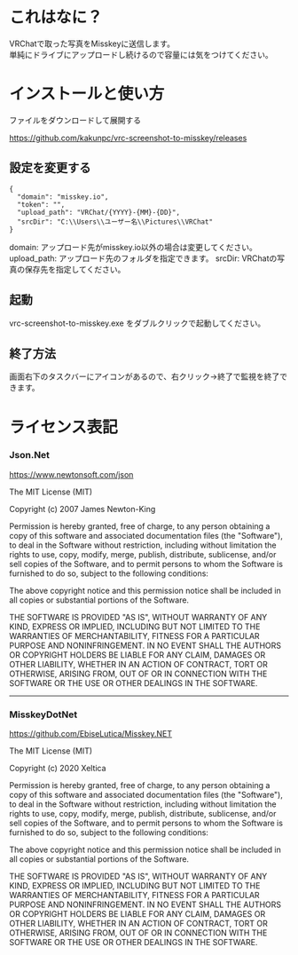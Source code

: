 # これはなに？

VRChatで取った写真をMisskeyに送信します。  
単純にドライブにアップロードし続けるので容量には気をつけてください。

# インストールと使い方

ファイルをダウンロードして展開する

https://github.com/kakunpc/vrc-screenshot-to-misskey/releases

## 設定を変更する

```
{
  "domain": "misskey.io",
  "token": "",
  "upload_path": "VRChat/{YYYY}-{MM}-{DD}",
  "srcDir": "C:\\Users\\ユーザー名\\Pictures\\VRChat"
}
```

domain: アップロード先がmisskey.io以外の場合は変更してください。
upload_path: アップロード先のフォルダを指定できます。
srcDir: VRChatの写真の保存先を指定してください。

## 起動

vrc-screenshot-to-misskey.exe をダブルクリックで起動してください。

## 終了方法

画面右下のタスクバーにアイコンがあるので、右クリック→終了で監視を終了できます。

# ライセンス表記

### Json.Net

https://www.newtonsoft.com/json

The MIT License (MIT)

Copyright (c) 2007 James Newton-King

Permission is hereby granted, free of charge, to any person obtaining a copy of
this software and associated documentation files (the "Software"), to deal in
the Software without restriction, including without limitation the rights to
use, copy, modify, merge, publish, distribute, sublicense, and/or sell copies of
the Software, and to permit persons to whom the Software is furnished to do so,
subject to the following conditions:

The above copyright notice and this permission notice shall be included in all
copies or substantial portions of the Software.

THE SOFTWARE IS PROVIDED "AS IS", WITHOUT WARRANTY OF ANY KIND, EXPRESS OR
IMPLIED, INCLUDING BUT NOT LIMITED TO THE WARRANTIES OF MERCHANTABILITY, FITNESS
FOR A PARTICULAR PURPOSE AND NONINFRINGEMENT. IN NO EVENT SHALL THE AUTHORS OR
COPYRIGHT HOLDERS BE LIABLE FOR ANY CLAIM, DAMAGES OR OTHER LIABILITY, WHETHER
IN AN ACTION OF CONTRACT, TORT OR OTHERWISE, ARISING FROM, OUT OF OR IN
CONNECTION WITH THE SOFTWARE OR THE USE OR OTHER DEALINGS IN THE SOFTWARE.


--------------------------------------------------------------------

### MisskeyDotNet

https://github.com/EbiseLutica/Misskey.NET

The MIT License (MIT)

Copyright (c) 2020 Xeltica

Permission is hereby granted, free of charge, to any person obtaining a copy
of this software and associated documentation files (the "Software"), to deal
in the Software without restriction, including without limitation the rights
to use, copy, modify, merge, publish, distribute, sublicense, and/or sell
copies of the Software, and to permit persons to whom the Software is
furnished to do so, subject to the following conditions:

The above copyright notice and this permission notice shall be included in
all copies or substantial portions of the Software.

THE SOFTWARE IS PROVIDED "AS IS", WITHOUT WARRANTY OF ANY KIND, EXPRESS OR
IMPLIED, INCLUDING BUT NOT LIMITED TO THE WARRANTIES OF MERCHANTABILITY,
FITNESS FOR A PARTICULAR PURPOSE AND NONINFRINGEMENT. IN NO EVENT SHALL THE
AUTHORS OR COPYRIGHT HOLDERS BE LIABLE FOR ANY CLAIM, DAMAGES OR OTHER
LIABILITY, WHETHER IN AN ACTION OF CONTRACT, TORT OR OTHERWISE, ARISING FROM,
OUT OF OR IN CONNECTION WITH THE SOFTWARE OR THE USE OR OTHER DEALINGS IN
THE SOFTWARE.
